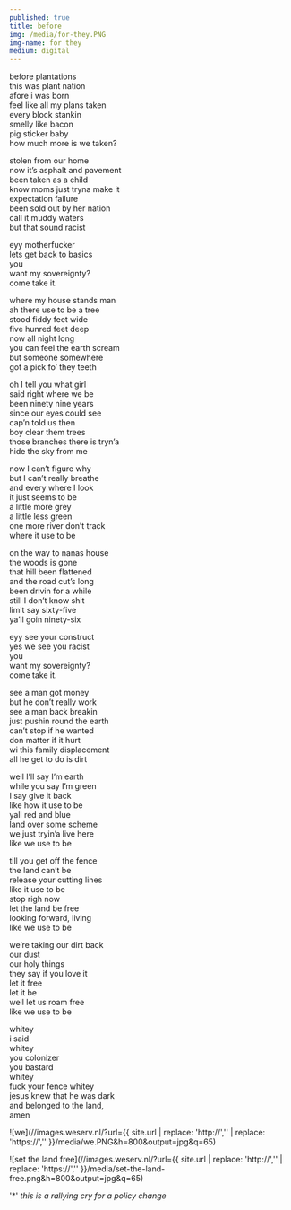 ```yaml
---
published: true
title: before
img: /media/for-they.PNG
img-name: for they
medium: digital
---  
```


  
before plantations  
this was plant nation  
afore i was born  
feel like all my plans taken  
every block stankin  
smelly like bacon  
pig sticker baby  
how much more is we taken?   
  
stolen from our home  
now it’s asphalt and pavement   
been taken as a child   
know moms just tryna make it  
expectation failure   
been sold out by her nation  
call it muddy waters   
but that sound racist   
  
eyy motherfucker  
lets get back to basics  
you  
want my sovereignty?  
come take it.  
  
where my house stands man  
ah there use to be a tree  
stood fiddy feet wide   
five hunred feet deep  
now all night long  
you can feel the earth scream  
but someone somewhere   
got a pick fo’ they teeth  
  
oh I tell you what girl  
said right where we be  
been ninety nine years  
since our eyes could see  
cap’n told us then  
boy clear them trees   
those branches there is tryn’a   
hide the sky from me  
  
now I can’t figure why  
but I can’t really breathe  
and every where I look   
it just seems to be  
a little more grey  
a little less green  
one more river don’t track  
where it use to be  
  
on the way to nanas house  
the woods is gone  
that hill been flattened  
and the road cut’s long  
been drivin for a while  
still I don’t know shit  
limit say sixty-five   
ya’ll goin ninety-six  
  
eyy see your construct  
yes we see you racist  
you  
want my sovereignty?  
come take it.  

see a man got money  
but he don’t really work  
see a man back breakin  
just pushin round the earth  
can’t stop if he wanted  
don matter if it hurt  
wi this family displacement  
all he get to do is dirt  
  
well I’ll say I’m earth  
while you say I’m green  
I say give it back  
like how it use to be  
yall red and blue  
land over some scheme  
we just tryin’a live here  
like we use to be  
  
till you get off the fence  
the land can’t be  
release your cutting lines   
like it use to be  
stop righ now  
let the land be free  
looking forward, living  
like we use to be  
  
we’re taking our dirt back  
our dust  
our holy things  
they say if you love it  
let it free  
let it be  
well let us roam free  
like we use to be  
  
  
  
  
whitey  
i said  
whitey  
you colonizer  
you bastard  
whitey  
fuck your fence whitey  
jesus knew that he was dark  
and belonged to the land,   
amen  


![we](//images.weserv.nl/?url={{ site.url | replace: 'http://','' | replace: 'https://','' }}/media/we.PNG&h=800&output=jpg&q=65) 
    
  
![set the land free](//images.weserv.nl/?url={{ site.url | replace: 'http://','' | replace: 'https://','' }}/media/set-the-land-free.png&h=800&output=jpg&q=65)  

'*' *this is a rallying cry for a policy change*
